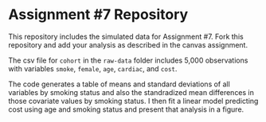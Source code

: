 # Assignment #7 Repository

This repository includes the simulated data for Assignment #7. Fork this repository and add your analysis as described in the canvas assignment.

The csv file for `cohort` in the `raw-data` folder includes 5,000 observations with variables `smoke`, `female`, `age`, `cardiac`, and `cost`.

The code generates a table of means and standard deviations of all variables by smoking status and also the standradized mean differences in those covariate values by smoking status. I then fit a linear model predicting cost using age and smoking status and present that analysis in a figure. 
